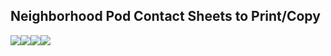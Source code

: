 Neighborhood Pod Contact Sheets to Print/Copy 
---------------------------------------------

![](https://docs.google.com/drawings/d/srwSqPIX5BE1vbPsEBLzosQ/image?parent=1P79Q21V-HdjMyVKn21Us9EhZFBvuDt_5UCPOHo8yrWM&rev=1&h=394&w=326&ac=1)![](https://docs.google.com/drawings/d/sU62W1icyNN4p_hL9WcZLMQ/image?parent=1P79Q21V-HdjMyVKn21Us9EhZFBvuDt_5UCPOHo8yrWM&rev=1&h=394&w=326&ac=1)![](https://docs.google.com/drawings/d/sYwf1zU_jKBnBkCu9KIXpWg/image?parent=1P79Q21V-HdjMyVKn21Us9EhZFBvuDt_5UCPOHo8yrWM&rev=1&h=394&w=326&ac=1)![](https://docs.google.com/drawings/d/s_3L60J8-UFqNvyXp5XJATA/image?parent=1P79Q21V-HdjMyVKn21Us9EhZFBvuDt_5UCPOHo8yrWM&rev=1&h=394&w=326&ac=1)
